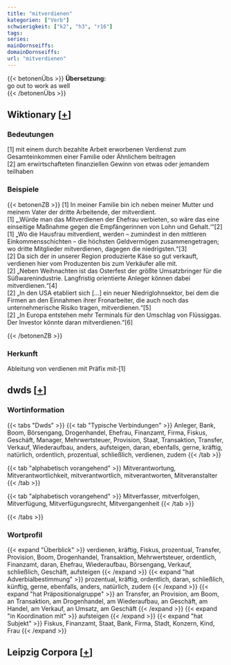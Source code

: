 ```yaml
---
title: "mitverdienen"
kategorien: ["Verb"]
schwierigkeit: ["k2", "h3", "r16"]
tags:
series:
mainDornseiffs:
domainDornseiffs:
url: "mitverdienen"
---
```


{{< betonenÜbs >}}
**Übersetzung:**  
go out to work as well  
{{< /betonenÜbs >}}

## Wiktionary [[+](https://de.wiktionary.org/wiki/mitverdienen)]

### Bedeutungen
[1] mit einem durch bezahlte Arbeit erworbenen Verdienst zum Gesamteinkommen einer Familie oder Ähnlichem beitragen  
[2] am erwirtschafteten finanziellen Gewinn von etwas oder jemandem teilhaben  

### Beispiele
{{< betonenZB >}}
[1] In meiner Familie bin ich neben meiner Mutter und meinem Vater der dritte Arbeitende, der mitverdient.  
[1] „‚Würde man das Mitverdienen der Ehefrau verbieten, so wäre das eine einseitige Maßnahme gegen die Empfängerinnen von Lohn und Gehalt.‘“[2]  
[1] „Wo die Hausfrau mitverdient, werden – zumindest in den mittleren Einkommensschichten – die höchsten Geldvermögen zusammengetragen; wo dritte Mitglieder mitverdienen, dagegen die niedrigsten.“[3]  
[2] Da sich der in unserer Region produzierte Käse so gut verkauft, verdienen hier vom Produzenten bis zum Verkäufer alle mit.  
[2] „Neben Weihnachten ist das Osterfest der größte Umsatzbringer für die Süßwarenindustrie. Langfristig orientierte Anleger können dabei mitverdienen.“[4]  
[2] „In den USA etabliert sich […] ein neuer Niedriglohnsektor, bei dem die Firmen an den Einnahmen ihrer Fronarbeiter, die auch noch das unternehmerische Risiko tragen, mitverdienen.“[5]  
[2] „In Europa entstehen mehr Terminals für den Umschlag von Flüssiggas. Der Investor könnte daran mitverdienen.“[6]  

{{< /betonenZB >}}
### Herkunft
Ableitung von verdienen mit Präfix mit-[1]  



## dwds [[+](https://www.dwds.de/wb/mitverdienen)]

### Wortinformation
{{< tabs "Dwds" >}}
{{< tab "Typische Verbindungen" >}}
Anleger, Bank, Boom, Börsengang, Drogenhandel, Ehefrau, Finanzamt, Firma, Fiskus, Geschäft, Manager, Mehrwertsteuer, Provision, Staat, Transaktion, Transfer, Verkauf, Wiederaufbau, anders, aufsteigen, daran, ebenfalls, gerne, kräftig, natürlich, ordentlich, prozentual, schließlich, verdienen, zudem
{{< /tab >}}

{{< tab "alphabetisch vorangehend" >}}
Mitverantwortung, Mitverantwortlichkeit, mitverantwortlich, mitverantworten, Mitveranstalter
{{< /tab >}}

{{< tab "alphabetisch vorangehend" >}}
Mitverfasser, mitverfolgen, Mitverfügung, Mitverfügungsrecht, Mitvergangenheit
{{< /tab >}}

{{< /tabs >}}

### Wortprofil
{{< expand "Überblick" >}} verdienen, kräftig, Fiskus, prozentual, Transfer, Provision, Boom, Drogenhandel, Transaktion, Mehrwertsteuer, ordentlich, Finanzamt, daran, Ehefrau, Wiederaufbau, Börsengang, Verkauf, schließlich, Geschäft, aufsteigen {{< /expand >}}
{{< expand "hat Adverbialbestimmung" >}} prozentual, kräftig, ordentlich, daran, schließlich, künftig, gerne, ebenfalls, anders, natürlich, zudem {{< /expand >}}
{{< expand "hat Präpositionalgruppe" >}} an Transfer, an Provision, am Boom, an Transaktion, am Drogenhandel, am Wiederaufbau, an Geschäft, am Handel, am Verkauf, an Umsatz, am Geschäft {{< /expand >}}
{{< expand "in Koordination mit" >}} aufsteigen {{< /expand >}}
{{< expand "hat Subjekt" >}} Fiskus, Finanzamt, Staat, Bank, Firma, Stadt, Konzern, Kind, Frau {{< /expand >}}

## Leipzig Corpora [[+](https://corpora.uni-leipzig.de/en/res?word=mitverdienen&corpusId=deu_newscrawl-public_2018)]

